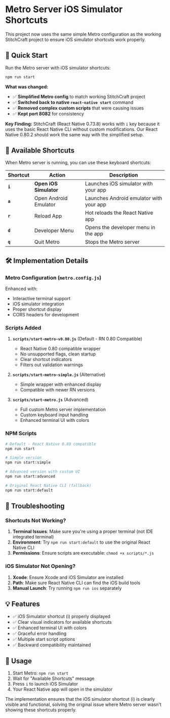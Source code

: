 # Metro Server iOS Simulator Shortcuts

This project now uses the same simple Metro configuration as the working StitchCraft project to ensure iOS simulator shortcuts work properly.

## 🚀 Quick Start

Run the Metro server with iOS simulator shortcuts:

```bash
npm run start
```

**What was changed:**
- ✅ **Simplified Metro config** to match working StitchCraft project
- ✅ **Switched back to native `react-native start`** command  
- ✅ **Removed complex custom scripts** that were causing issues
- ✅ **Kept port 8082** for consistency

**Key Finding:**
StitchCraft (React Native 0.73.8) works with `i` key because it uses the basic React Native CLI without custom modifications. Our React Native 0.80.2 should work the same way with the simplified setup.

## 📱 Available Shortcuts

When Metro server is running, you can use these keyboard shortcuts:

| Shortcut | Action | Description |
|----------|---------|-------------|
| **`i`** | **Open iOS Simulator** | Launches iOS simulator with your app |
| **`a`** | Open Android Emulator | Launches Android emulator with your app |
| **`r`** | Reload App | Hot reloads the React Native app |
| **`d`** | Developer Menu | Opens the developer menu in the app |
| **`q`** | Quit Metro | Stops the Metro server |

## 🛠️ Implementation Details

### Metro Configuration (`metro.config.js`)

Enhanced with:
- Interactive terminal support
- iOS simulator integration
- Proper shortcut display
- CORS headers for development

### Scripts Added

1. **`scripts/start-metro-v0.80.js`** (Default - RN 0.80 Compatible)
   - React Native 0.80 compatible wrapper
   - No unsupported flags, clean startup
   - Clear shortcut indicators
   - Filters out validation warnings

2. **`scripts/start-metro-simple.js`** (Alternative)
   - Simple wrapper with enhanced display
   - Compatible with newer RN versions

3. **`scripts/start-metro.js`** (Advanced)
   - Full custom Metro server implementation
   - Custom keyboard input handling
   - Enhanced terminal UI with colors

### NPM Scripts

```bash
# Default - React Native 0.80 compatible
npm run start

# Simple version
npm run start:simple

# Advanced version with custom UI
npm run start:advanced

# Original React Native CLI (fallback)
npm run start:default
```

## 🔧 Troubleshooting

### Shortcuts Not Working?

1. **Terminal Issues**: Make sure you're using a proper terminal (not IDE integrated terminal)
2. **Environment**: Try `npm run start:default` to use the original React Native CLI
3. **Permissions**: Ensure scripts are executable: `chmod +x scripts/*.js`

### iOS Simulator Not Opening?

1. **Xcode**: Ensure Xcode and iOS Simulator are installed
2. **Path**: Make sure React Native CLI can find the iOS build tools
3. **Manual Launch**: Try running `npm run ios` separately

## 💡 Features

- ✅ iOS Simulator shortcut (i) properly displayed
- ✅ Clear visual indicators for available shortcuts  
- ✅ Enhanced terminal UI with colors
- ✅ Graceful error handling
- ✅ Multiple start script options
- ✅ Backward compatibility maintained

## 🎯 Usage

1. Start Metro: `npm run start`
2. Wait for "Available Shortcuts" message
3. Press `i` to launch iOS Simulator
4. Your React Native app will open in the simulator

The implementation ensures that the iOS simulator shortcut (i) is clearly visible and functional, solving the original issue where Metro server wasn't showing these shortcuts properly.